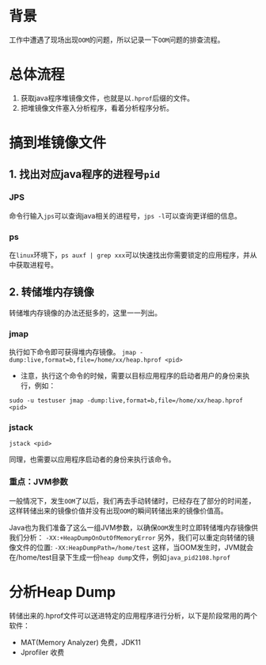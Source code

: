 # 背景

工作中遭遇了现场出现`OOM`的问题，所以记录一下`OOM`问题的排查流程。


# 总体流程

1. 获取java程序堆镜像文件，也就是以`.hprof`后缀的文件。
2. 把堆镜像文件塞入分析程序，看着分析程序分析。


# 搞到堆镜像文件


## 1. 找出对应java程序的进程号`pid`

### JPS

命令行输入`jps`可以查询java相关的进程号，`jps -l`可以查询更详细的信息。

### ps

在`linux`环境下，`ps auxf | grep xxx`可以快速找出你需要锁定的应用程序，并从中获取进程号。

## 2. 转储堆内存镜像

转储堆内存镜像的办法还挺多的，这里一一列出。

### jmap

执行如下命令即可获得堆内存镜像。
`jmap -dump:live,format=b,file=/home/xx/heap.hprof <pid>`

- 注意，执行这个命令的时候，需要以目标应用程序的启动者用户的身份来执行，例如：

`sudo -u testuser jmap -dump:live,format=b,file=/home/xx/heap.hprof <pid>`

### jstack

`jstack <pid>`

同理，也需要以应用程序启动者的身份来执行该命令。

### 重点：JVM参数

一般情况下，发生`OOM`了以后，我们再去手动转储时，已经存在了部分的时间差，这样转储出来的镜像价值并没有出现`OOM`的瞬间转储出来的镜像价值高。

Java也为我们准备了这么一组JVM参数，以确保`OOM`发生时立即转储堆内存镜像供我们分析：
`-XX:+HeapDumpOnOutOfMemoryError`
另外，我们可以重定向转储的镜像文件的位置:
`-XX:HeapDumpPath=/home/test`
这样，当OOM发生时，JVM就会在/home/test目录下生成一份`heap dump`文件，例如`java_pid2108.hprof`


# 分析Heap Dump

转储出来的.hprof文件可以送进特定的应用程序进行分析，以下是阶段常用的两个软件：

- MAT(Memory Analyzer)
免费，JDK11
- Jprofiler
收费

